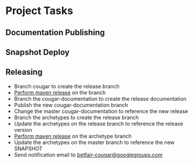 Project Tasks
=============

Documentation Publishing
------------------------


Snapshot Deploy
---------------


Releasing
---------
* Branch cougar to create the release branch
* [Perform maven release]() on the branch
* Branch the cougar-documentation to create the release documentation
* Publish the new cougar-documentation branch
* Change the master cougar-documentation to reference the new release
* Branch the archetypes to create the release branch
* Update the archetypes on the release branch to reference the release version
* [Perform maven release]() on the archetype branch
* Update the archetypes on the master branch to reference the new SNAPSHOT
* Send notification email to betfair-cougar@googlegroups.com
